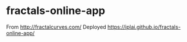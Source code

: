 # fractals-online-app
From http://fractalcurves.com/
Deployed https://iplai.github.io/fractals-online-app/
